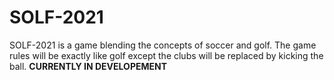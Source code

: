 # SOLF-2021
SOLF-2021 is a game blending the concepts of soccer and golf. The game rules will be exactly like golf except the clubs will be replaced by kicking the ball. <b>CURRENTLY IN DEVELOPEMENT</b> 
